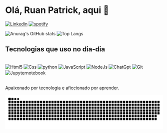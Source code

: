 # Olá, Ruan Patrick, aqui 👋


[![Linkedin](https://img.shields.io/badge/LinkedIn-0077B5?style=for-the-badge&logo=linkedin&logoColor=white)](https://www.linkedin.com/in/ruan-de-sousa)
[![spotify](https://img.shields.io/badge/Spotify-1ED760?&style=for-the-badge&logo=spotify&logoColor=white)](https://open.spotify.com/show/0Vyg8AhD1uEfrQsVhFztaR?si=726fd8ae13924402)

 
![Anurag's GitHub stats](https://github-readme-stats.vercel.app/api?username=ruanprog&show_icons=true&theme=tokyonight)
![Top Langs](https://github-readme-stats.vercel.app/api/top-langs/?username=ruanprog&show_icons=true&theme=tokyonight&layout=compact)

## Tecnologias que uso no dia-dia

<div style="display: inline_block"><br/>
  
  <img align="center" alt="Html5" src="https://img.shields.io/badge/HTML5-E34F26?style=for-the-badge&logo=html5&logoColor=white" />

   <img align="center" alt="Css" src="https://img.shields.io/badge/CSS3-1572B6?style=for-the-badge&logo=css3&logoColor=white)" /> 
  
  <img align="center" alt="python" src="https://img.shields.io/badge/python-3670A0?style=for-the-badge&logo=python&logoColor=ffdd54"/> 

   <img align="center" alt="JavaScript" src="https://img.shields.io/badge/JavaScript-F7DF1E?style=for-the-badge&logo=javascript&logoColor=black"/> 

   <img align="center" alt="NodeJs" src="https://img.shields.io/badge/node.js-6DA55F?style=for-the-badge&logo=node.js&logoColor=white"/> 

   <img align="center" alt="ChatGpt" src="https://img.shields.io/badge/chatGPT-74aa9c?style=for-the-badge&logo=openai&logoColor=white"/> 

  <img align="center" alt="Git" src="https://img.shields.io/badge/GIT-E44C30?style=for-the-badge&logo=git&logoColor=white"/> 

   <img align="center" alt="Jupyternotebook" src="https://img.shields.io/badge/jupyter-%23FA0F00.svg?style=for-the-badge&logo=jupyter&logoColor=white"/>

</div> </br>

Apaixonado por tecnologia e aficcionado por aprender.</br>

![Snake animation](https://github.com/ruanprog/ruanprog/blob/output/github-contribution-grid-snake.svg)
